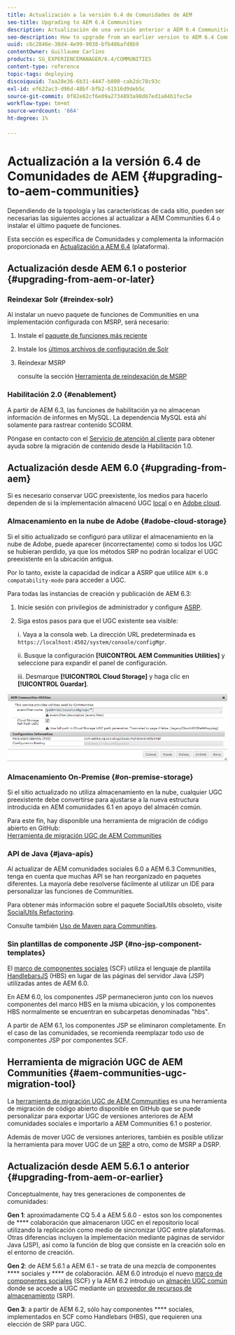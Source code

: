 ```yaml
---
title: Actualización a la versión 6.4 de Comunidades de AEM
seo-title: Upgrading to AEM 6.4 Communities
description: Actualización de una versión anterior a AEM 6.4 Communities
seo-description: How to upgrade from an earlier version to AEM 6.4 Communities
uuid: c6c2846e-38d4-4e99-9038-bfb486afd8b9
contentOwner: Guillaume Carlino
products: SG_EXPERIENCEMANAGER/6.4/COMMUNITIES
content-type: reference
topic-tags: deploying
discoiquuid: 7aa28e36-6b31-4447-b800-cab2dc78c93c
exl-id: ef622ac3-d96d-48bf-bfb2-61516d9deb5c
source-git-commit: 0f82e82cf6e09a2734893a98d67ed1a84b1fec5e
workflow-type: tm+mt
source-wordcount: '664'
ht-degree: 1%

---
```


# Actualización a la versión 6.4 de Comunidades de AEM {#upgrading-to-aem-communities}

Dependiendo de la topología y las características de cada sitio, pueden ser necesarias las siguientes acciones al actualizar a AEM Communities 6.4 o instalar el último paquete de funciones.

Esta sección es específica de Comunidades y complementa la información proporcionada en [Actualización a AEM 6.4](../../help/sites-deploying/upgrade.md) (plataforma).

## Actualización desde AEM 6.1 o posterior {#upgrading-from-aem-or-later}

### Reindexar Solr {#reindex-solr}

Al instalar un nuevo paquete de funciones de Communities en una implementación configurada con MSRP, será necesario:

1. Instale el [paquete de funciones más reciente](deploy-communities.md#latestfeaturepack)
2. Instale los [últimos archivos de configuración de Solr](msrp.md#upgrading)
3. Reindexar MSRP

   consulte la sección [Herramienta de reindexación de MSRP](msrp.md#msrp-reindex-tool)

### Habilitación 2.0 {#enablement}

A partir de AEM 6.3, las funciones de habilitación ya no almacenan información de informes en MySQL. La dependencia MySQL está ahí solamente para rastrear contenido SCORM.

Póngase en contacto con el [Servicio de atención al cliente](https://helpx.adobe.com/es/marketing-cloud/contact-support.html) para obtener ayuda sobre la migración de contenido desde la Habilitación 1.0.

## Actualización desde AEM 6.0 {#upgrading-from-aem}

Si es necesario conservar UGC preexistente, los medios para hacerlo dependen de si la implementación almacenó UGC [local](#on-premise-storage) o en [Adobe cloud](#adobe-cloud-storage).

### Almacenamiento en la nube de Adobe {#adobe-cloud-storage}

Si el sitio actualizado se configuró para utilizar el almacenamiento en la nube de Adobe, puede aparecer (incorrectamente) como si todos los UGC se hubieran perdido, ya que los métodos SRP no podrán localizar el UGC preexistente en la ubicación antigua.

Por lo tanto, existe la capacidad de indicar a ASRP que utilice `AEM 6.0 compatability-mode` para acceder a UGC.

Para todas las instancias de creación y publicación de AEM 6.3:

1. Inicie sesión con privilegios de administrador y configure [ASRP](asrp.md).
1. Siga estos pasos para que el UGC existente sea visible:

   i. Vaya a la consola web. La dirección URL predeterminada es
   `https://localhost:4502/system/console/configMgr`.

   ii. Busque la configuración **[!UICONTROL AEM Communities Utilities]** y seleccione para expandir el panel de configuración.

   iii. Desmarque **[!UICONTROL Cloud Storage]** y haga clic en **[!UICONTROL Guardar]**.

![chlimage_1-126](assets/chlimage_1-126.png)

### Almacenamiento On-Premise {#on-premise-storage}

Si el sitio actualizado no utiliza almacenamiento en la nube, cualquier UGC preexistente debe convertirse para ajustarse a la nueva estructura introducida en AEM comunidades 6.1 en apoyo del almacén común.

Para este fin, hay disponible una herramienta de migración de código abierto en GitHub:\
[Herramienta de migración UGC de AEM Communities](https://github.com/Adobe-Marketing-Cloud/communities-ugc-migration)

### API de Java {#java-apis}

Al actualizar de AEM comunidades sociales 6.0 a AEM 6.3 Communities, tenga en cuenta que muchas API se han reorganizado en paquetes diferentes. La mayoría debe resolverse fácilmente al utilizar un IDE para personalizar las funciones de Communities.

Para obtener más información sobre el paquete SocialUtils obsoleto, visite [SocialUtils Refactoring](socialutils.md).

Consulte también [Uso de Maven para Communities](maven.md).

### Sin plantillas de componente JSP {#no-jsp-component-templates}

El [marco de componentes sociales](scf.md) (SCF) utiliza el lenguaje de plantilla [HandlebarsJS](https://handlebarsjs.com/) (HBS) en lugar de las páginas del servidor Java (JSP) utilizadas antes de AEM 6.0.

En AEM 6.0, los componentes JSP permanecieron junto con los nuevos componentes del marco HBS en la misma ubicación, y los componentes HBS normalmente se encuentran en subcarpetas denominadas &quot;hbs&quot;.

A partir de AEM 6.1, los componentes JSP se eliminaron completamente. En el caso de las comunidades, se recomienda reemplazar todo uso de componentes JSP por componentes SCF.

## Herramienta de migración UGC de AEM Communities {#aem-communities-ugc-migration-tool}

La [herramienta de migración UGC de AEM Communities](https://github.com/Adobe-Marketing-Cloud/communities-ugc-migration) es una herramienta de migración de código abierto disponible en GitHub que se puede personalizar para exportar UGC de versiones anteriores de AEM comunidades sociales e importarlo a AEM Communities 6.1 o posterior.

Además de mover UGC de versiones anteriores, también es posible utilizar la herramienta para mover UGC de un [SRP](working-with-srp.md) a otro, como de MSRP a DSRP.

## Actualización desde AEM 5.6.1 o anterior {#upgrading-from-aem-or-earlier}

Conceptualmente, hay tres generaciones de componentes de comunidades:

**Gen 1**: aproximadamente CQ 5.4 a AEM 5.6.0 - estos son los componentes de  **** colaboración que almacenaron UGC en el repositorio local utilizando la replicación como medio de sincronizar UGC entre plataformas. Otras diferencias incluyen la implementación mediante páginas de servidor Java (JSP), así como la función de blog que consiste en la creación solo en el entorno de creación.

**Gen 2**: de AEM 5.6.1 a AEM 6.1 - se trata de una mezcla de componentes  **** sociales y  **** de colaboración. AEM 6.0 introdujo el nuevo [marco de componentes sociales](scf.md) (SCF) y la AEM 6.2 introdujo un [almacén UGC común](working-with-srp.md) donde se accede a UGC mediante un [proveedor de recursos de almacenamiento](srp.md) (SRP).

**Gen 3**: a partir de AEM 6.2, sólo hay componentes  **** sociales, implementados en SCF como Handlebars (HBS), que requieren una elección de SRP para UGC.
